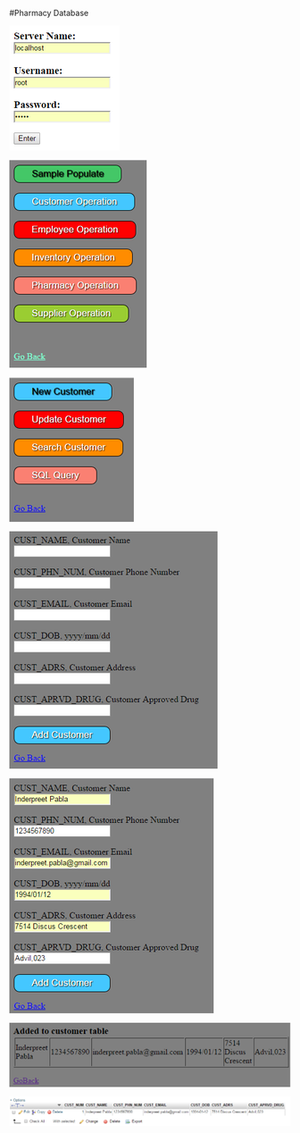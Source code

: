 #Pharmacy Database

![Alt text](https://github.com/InderPabla/Projects/blob/master/Pharmacy%20Database%20WORK%20IN%20PROGRESS/Images/1.PNG "Optional Title"
)

![Alt text](https://github.com/InderPabla/Projects/blob/master/Pharmacy%20Database%20WORK%20IN%20PROGRESS/Images/2.PNG "Optional Title"
)

![Alt text](https://github.com/InderPabla/Projects/blob/master/Pharmacy%20Database%20WORK%20IN%20PROGRESS/Images/3.PNG "Optional Title"
)

![Alt text](https://github.com/InderPabla/Projects/blob/master/Pharmacy%20Database%20WORK%20IN%20PROGRESS/Images/4.PNG "Optional Title"
)

![Alt text](https://github.com/InderPabla/Projects/blob/master/Pharmacy%20Database%20WORK%20IN%20PROGRESS/Images/5.PNG "Optional Title"
)

![Alt text](https://github.com/InderPabla/Projects/blob/master/Pharmacy%20Database%20WORK%20IN%20PROGRESS/Images/6.PNG "Optional Title"
)

![Alt text](https://github.com/InderPabla/Projects/blob/master/Pharmacy%20Database%20WORK%20IN%20PROGRESS/Images/7.PNG "Optional Title"
)
